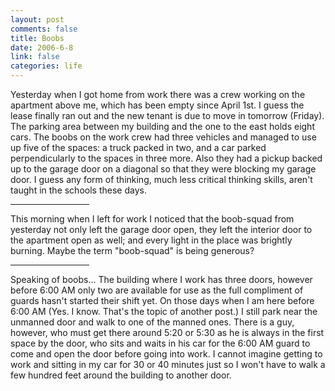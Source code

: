 ```yaml
--- 
layout: post
comments: false
title: Boobs
date: 2006-6-8
link: false
categories: life
---
```

Yesterday when I got home from work there was a crew working on the apartment above me, which has been empty since April 1st. I guess the lease finally ran out and the new tenant is due to move in tomorrow (Friday). The parking area between my building and the one to the east holds eight cars. The boobs on the work crew had three vehicles and managed to use up five of the spaces: a truck packed in two, and a car parked perpendicularly to the spaces in three more. Also they had a pickup backed up to the garage door on a diagonal so that they were blocking my garage door. I guess any form of thinking, much less critical thinking skills, aren't taught in the schools these days.

<hr width="25%">

This morning when I left for work I noticed that the boob-squad from yesterday not only left the garage door open, they left the interior door to the apartment open as well; and every light in the place was brightly burning. Maybe the term "boob-squad" is being generous?

<hr width="25%">

Speaking of boobs... The building where I work has three doors, however before 6:00 AM only two are available for use as the full compliment of guards hasn't started their shift yet. On those days when I am here before 6:00 AM (Yes. I know. That's the topic of another post.) I still park near the unmanned door and walk to one of the manned ones. There is a guy, however, who must get there around 5:20 or 5:30 as he is always in the first space by the door, who sits and waits in his car for the 6:00 AM guard to come and open the door before going into work. I cannot imagine getting to work and sitting in my car for 30 or 40 minutes just so I won't have to walk a few hundred feet around the building to another door.
